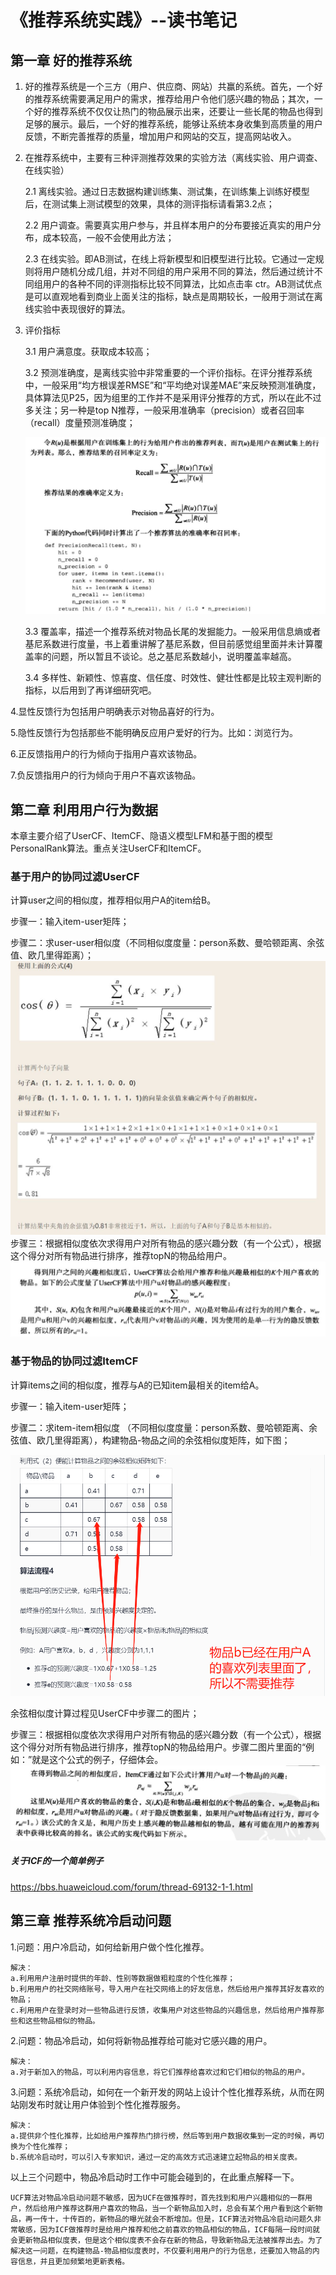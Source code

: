 # 《推荐系统实践》--读书笔记

## 第一章 好的推荐系统
1. 好的推荐系统是一个三方（用户、供应商、网站）共赢的系统。首先，一个好的推荐系统需要满足用户的需求，推荐给用户令他们感兴趣的物品；其次，一个好的推荐系统不仅仅让热门的物品展示出来，还要让一些长尾的物品也得到足够的展示。最后，一个好的推荐系统，能够让系统本身收集到高质量的用户反馈，不断完善推荐的质量，增加用户和网站的交互，提高网站收入。
2. 在推荐系统中，主要有三种评测推荐效果的实验方法（离线实验、用户调查、在线实验）

    2.1 离线实验。通过日志数据构建训练集、测试集，在训练集上训练好模型后，在测试集上测试模型的效果，具体的测评指标请看第3.2点；

    2.2 用户调查。需要真实用户参与，并且样本用户的分布要接近真实的用户分布，成本较高，一般不会使用此方法；

    2.3 在线实验。即AB测试，在线上将新模型和旧模型进行比较。它通过一定规则将用户随机分成几组，并对不同组的用户采用不同的算法，然后通过统计不同组用户的各种不同的评测指标比较不同算法，比如点击率 ctr。AB测试优点是可以直观地看到商业上面关注的指标，缺点是周期较长，一般用于测试在离线实验中表现很好的算法。


3. 评价指标

    3.1 用户满意度。获取成本较高；

    3.2 预测准确度，是离线实验中非常重要的一个评价指标。在评分推荐系统中，一般采用“均方根误差RMSE”和“平均绝对误差MAE”来反映预测准确度，具体算法见P25，因为组里的工作并不是采用评分推荐的方式，所以在此不过多关注；另一种是top N推荐，一般采用准确率（precision）或者召回率（recall）度量预测准确度；

    ![precision&recall](https://github.com/CamWu-cyber/Tencent/blob/main/images/%E5%87%86%E7%A1%AE%E7%8E%87%E5%92%8C%E5%8F%AC%E5%9B%9E%E7%8E%87.JPG)


    3.3 覆盖率，描述一个推荐系统对物品长尾的发掘能力。一般采用信息熵或者基尼系数进行度量，书上着重讲解了基尼系数，但目前感觉组里面并未计算覆盖率的问题，所以暂且不谈论。总之基尼系数越小，说明覆盖率越高。

    3.4 多样性、新颖性、惊喜度、信任度、时效性、健壮性都是比较主观判断的指标，以后用到了再详细研究吧。

4.显性反馈行为包括用户明确表示对物品喜好的行为。

5.隐性反馈行为包括那些不能明确反应用户爱好的行为。比如：浏览行为。

6.正反馈指用户的行为倾向于指用户喜欢该物品。

7.负反馈指用户的行为倾向于用户不喜欢该物品。

## 第二章 利用用户行为数据
本章主要介绍了UserCF、ItemCF、隐语义模型LFM和基于图的模型PersonalRank算法。重点关注UserCF和ItemCF。
### 基于用户的协同过滤UserCF
计算user之间的相似度，推荐相似用户A的item给B。

步骤一：输入item-user矩阵；

步骤二：求user-user相似度（不同相似度度量：person系数、曼哈顿距离、余弦值、欧几里得距离）；
![cos](https://github.com/CamWu-cyber/Tencent/blob/main/images/%E4%BD%99%E5%BC%A6%E7%9B%B8%E4%BC%BC%E5%BA%A6%E8%AE%A1%E7%AE%97%E8%BF%87%E7%A8%8B.JPG)
步骤三：根据相似度依次求得用户对所有物品的感兴趣分数（有一个公式），根据这个得分对所有物品进行排序，推荐topN的物品给用户。
![score](https://github.com/CamWu-cyber/Tencent/blob/main/images/%E6%89%93%E5%88%86%E5%85%AC%E5%BC%8F.JPG)

### 基于物品的协同过滤ItemCF
计算items之间的相似度，推荐与A的已知item最相关的item给A。

步骤一：输入item-user矩阵；

步骤二：求item-item相似度 （不同相似度度量：person系数、曼哈顿距离、余弦值、欧几里得距离），构建物品-物品之间的余弦相似度矩阵，如下图；

![usercf-score](https://github.com/CamWu-cyber/Tencent/blob/main/images/%E4%BD%99%E5%BC%A6%E7%9B%B8%E4%BC%BC%E7%9F%A9%E9%98%B5.png)

余弦相似度计算过程见UserCF中步骤二的图片；

步骤三：根据相似度依次求得用户对所有物品的感兴趣分数（有一个公式），根据这个得分对所有物品进行排序，推荐topN的物品给用户。步骤二图片里面的“例如：”就是这个公式的例子，仔细体会。
![itemcf-score](https://github.com/CamWu-cyber/Tencent/blob/main/images/icf%E6%89%93%E5%88%86%E5%85%AC%E5%BC%8F.JPG)

##### 关于ICF的一个简单例子
https://bbs.huaweicloud.com/forum/thread-69132-1-1.html

## 第三章  推荐系统冷启动问题
1.问题：用户冷启动，如何给新用户做个性化推荐。

    解决：
    a.利用用户注册时提供的年龄、性别等数据做粗粒度的个性化推荐；
    b.利用用户的社交网络账号，导入用户在社交网络上的好友信息，然后给用户推荐其好友喜欢的物品；
    c.利用用户在登录时对一些物品进行反馈，收集用户对这些物品的兴趣信息，然后给用户推荐那些和这些物品相似的物品。

2.问题：物品冷启动，如何将新物品推荐给可能对它感兴趣的用户。

    解决：
    a.对于新加入的物品，可以利用内容信息，将它们推荐给喜欢过和它们相似的物品的用户。

3.问题：系统冷启动，如何在一个新开发的网站上设计个性化推荐系统，从而在网站刚发布时就让用户体验到个性化推荐服务。

    解决：
    a.提供非个性化推荐，比如给用户推荐热门排行榜，然后等到用户数据收集到一定的时候，再切换为个性化推荐；
    b.系统冷启动时，可以引入专家知识，通过一定的高效方式迅速建立起物品的相关度表。

以上三个问题中，物品冷启动时工作中可能会碰到的，在此重点解释一下。

    UCF算法对物品冷启动问题不敏感，因为UCF在做推荐时，首先找到和用户兴趣相似的一群用户，然后给用户推荐这群用户喜欢的物品，当一个新物品加入时，总会有某个用户看到这个新物品，再一传十，十传百的，新物品的曝光就会不断增加。但是，ICF算法对物品冷启动问题久非常敏感，因为ICF做推荐时是给用户推荐和他之前喜欢的物品相似的物品，ICF每隔一段时间就会更新物品相似度表，但是这个相似度表不会存在新的物品，导致新物品无法被推荐出去。为了解决这一问题，在构建物品-物品相似度表时，不仅要利用用户的行为信息，还要加入物品的内容信息，并且更加频繁地更新表格。

    
